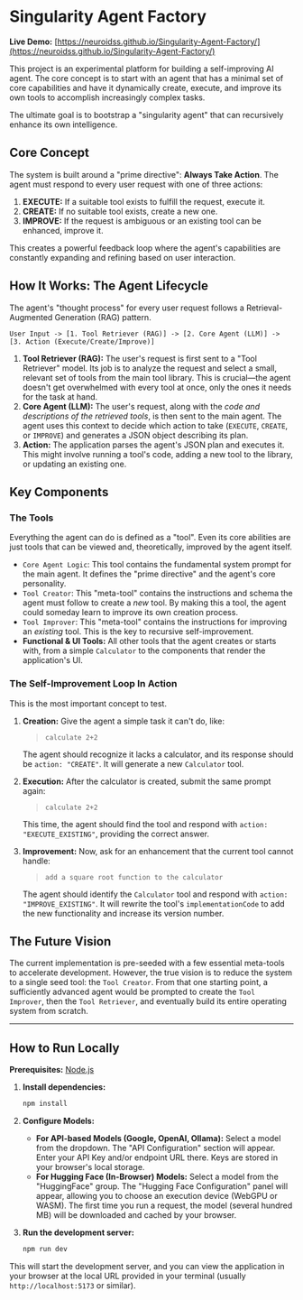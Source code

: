 # Singularity Agent Factory

**Live Demo:** [https://neuroidss.github.io/Singularity-Agent-Factory/](https://neuroidss.github.io/Singularity-Agent-Factory/)

This project is an experimental platform for building a self-improving AI agent. The core concept is to start with an agent that has a minimal set of core capabilities and have it dynamically create, execute, and improve its own tools to accomplish increasingly complex tasks.

The ultimate goal is to bootstrap a "singularity agent" that can recursively enhance its own intelligence.

## Core Concept

The system is built around a "prime directive": **Always Take Action**. The agent must respond to every user request with one of three actions:

1.  **EXECUTE:** If a suitable tool exists to fulfill the request, execute it.
2.  **CREATE:** If no suitable tool exists, create a new one.
3.  **IMPROVE:** If the request is ambiguous or an existing tool can be enhanced, improve it.

This creates a powerful feedback loop where the agent's capabilities are constantly expanding and refining based on user interaction.

## How It Works: The Agent Lifecycle

The agent's "thought process" for every user request follows a Retrieval-Augmented Generation (RAG) pattern.

```
User Input -> [1. Tool Retriever (RAG)] -> [2. Core Agent (LLM)] -> [3. Action (Execute/Create/Improve)]
```

1.  **Tool Retriever (RAG):** The user's request is first sent to a "Tool Retriever" model. Its job is to analyze the request and select a small, relevant set of tools from the main tool library. This is crucial—the agent doesn't get overwhelmed with every tool at once, only the ones it needs for the task at hand.
2.  **Core Agent (LLM):** The user's request, along with the *code and descriptions of the retrieved tools*, is then sent to the main agent. The agent uses this context to decide which action to take (`EXECUTE`, `CREATE`, or `IMPROVE`) and generates a JSON object describing its plan.
3.  **Action:** The application parses the agent's JSON plan and executes it. This might involve running a tool's code, adding a new tool to the library, or updating an existing one.

## Key Components

### The Tools

Everything the agent can do is defined as a "tool". Even its core abilities are just tools that can be viewed and, theoretically, improved by the agent itself.

-   `Core Agent Logic`: This tool contains the fundamental system prompt for the main agent. It defines the "prime directive" and the agent's core personality.
-   `Tool Creator`: This "meta-tool" contains the instructions and schema the agent must follow to create a *new* tool. By making this a tool, the agent could someday learn to improve its own creation process.
-   `Tool Improver`: This "meta-tool" contains the instructions for improving an *existing* tool. This is the key to recursive self-improvement.
-   **Functional & UI Tools:** All other tools that the agent creates or starts with, from a simple `Calculator` to the components that render the application's UI.

### The Self-Improvement Loop In Action

This is the most important concept to test.

1.  **Creation:** Give the agent a simple task it can't do, like:
    > `calculate 2+2`

    The agent should recognize it lacks a calculator, and its response should be `action: "CREATE"`. It will generate a new `Calculator` tool.

2.  **Execution:** After the calculator is created, submit the same prompt again:
    > `calculate 2+2`

    This time, the agent should find the tool and respond with `action: "EXECUTE_EXISTING"`, providing the correct answer.

3.  **Improvement:** Now, ask for an enhancement that the current tool cannot handle:
    > `add a square root function to the calculator`

    The agent should identify the `Calculator` tool and respond with `action: "IMPROVE_EXISTING"`. It will rewrite the tool's `implementationCode` to add the new functionality and increase its version number.

## The Future Vision

The current implementation is pre-seeded with a few essential meta-tools to accelerate development. However, the true vision is to reduce the system to a single seed tool: the `Tool Creator`. From that one starting point, a sufficiently advanced agent would be prompted to create the `Tool Improver`, then the `Tool Retriever`, and eventually build its entire operating system from scratch.

---

## How to Run Locally

**Prerequisites:** [Node.js](https://nodejs.org/)

1.  **Install dependencies:**
    ```bash
    npm install
    ```
2.  **Configure Models:**
    -   **For API-based Models (Google, OpenAI, Ollama):** Select a model from the dropdown. The "API Configuration" section will appear. Enter your API Key and/or endpoint URL there. Keys are stored in your browser's local storage.
    -   **For Hugging Face (In-Browser) Models:** Select a model from the "HuggingFace" group. The "Hugging Face Configuration" panel will appear, allowing you to choose an execution device (WebGPU or WASM). The first time you run a request, the model (several hundred MB) will be downloaded and cached by your browser.

3.  **Run the development server:**
    ```bash
    npm run dev
    ```
This will start the development server, and you can view the application in your browser at the local URL provided in your terminal (usually `http://localhost:5173` or similar).